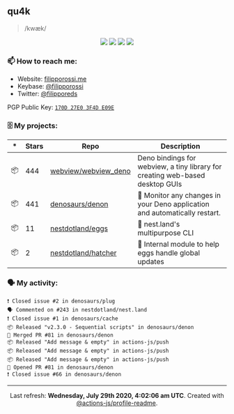 ## qu4k

> /kwæk/

<p align="center">
  <img src="https://img.shields.io/badge/last%20major%20release-aug.%202000-important" />
  <img src="https://img.shields.io/badge/unminified%20size-6%20feet%206%20inches-informational" />
  <img src="https://img.shields.io/badge/vulnerabilities-high-critical" />
  <img src="https://img.shields.io/badge/code%20quality-A%20for%20effort-success" />
</p>

### 📫 How to reach me:

- Website: [filipporossi.me](https://filipporossi.me/)
- Keybase: [@filipporossi](https://keybase.io/filipporossi)
- Twitter: [@filipporeds](https://keybase.io/filipporeds)

PGP Public Key: [`170D 27E0 3F4D E09E`](https://keybase.io/filipporossi/pgp_keys.asc)

### 🗄 My projects:

|*|Stars|Repo|Description|
|---|---|---|---|
| 📦 | 444 | [webview/webview_deno](https://github.com/webview/webview_deno) | Deno bindings for webview, a tiny library for creating web-based desktop GUIs |
| 📦 | 441 | [denosaurs/denon](https://github.com/denosaurs/denon) | 👀 Monitor any changes in your Deno application and automatically restart. |
| 📦 | 11 | [nestdotland/eggs](https://github.com/nestdotland/eggs) | 🥚 nest.land's multipurpose CLI |
| 📦 | 2 | [nestdotland/hatcher](https://github.com/nestdotland/hatcher) | 🐣 Internal module to help eggs handle global updates |

### 🗣 My activity:

```
❗️ Closed issue #2 in denosaurs/plug
🗣 Commented on #243 in nestdotland/nest.land
❗️ Closed issue #1 in denosaurs/cache
📦 Released "v2.3.0 - Sequential scripts" in denosaurs/denon
🎉 Merged PR #81 in denosaurs/denon
📦 Released "Add message & empty" in actions-js/push
📦 Released "Add message & empty" in actions-js/push
📦 Released "Add message & empty" in actions-js/push
💪 Opened PR #81 in denosaurs/denon
❗️ Closed issue #66 in denosaurs/denon
```

------------
<p align="center">Last refresh: <b>Wednesday, July 29th 2020, 4:02:06 am UTC</b>. Created with <a href=https://github.com/marketplace/actions/profile-readme>@actions-js/profile-readme</a>.</p>
